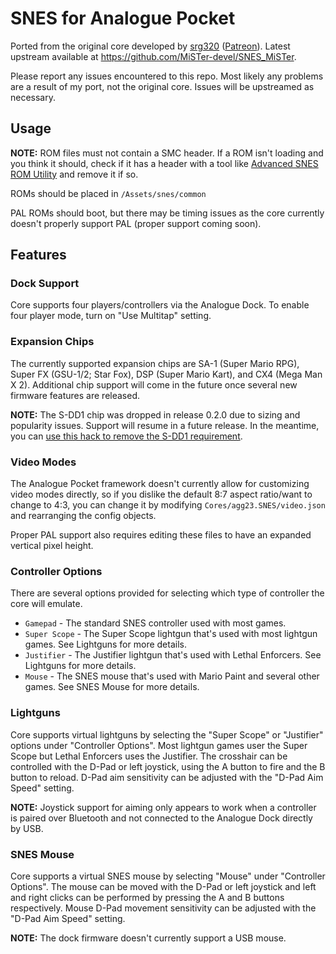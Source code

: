 # SNES for Analogue Pocket

Ported from the original core developed by [srg320](https://github.com/srg320) ([Patreon](https://www.patreon.com/srg320)). Latest upstream available at https://github.com/MiSTer-devel/SNES_MiSTer.

Please report any issues encountered to this repo. Most likely any problems are a result of my port, not the original core. Issues will be upstreamed as necessary.

## Usage

**NOTE:** ROM files must not contain a SMC header. If a ROM isn't loading and you think it should, check if it has a header with a tool like [Advanced SNES ROM Utility](https://www.romhacking.net/utilities/1638/) and remove it if so.

ROMs should be placed in `/Assets/snes/common`

PAL ROMs should boot, but there may be timing issues as the core currently doesn't properly support PAL (proper support coming soon).

## Features

### Dock Support

Core supports four players/controllers via the Analogue Dock. To enable four player mode, turn on "Use Multitap" setting.

### Expansion Chips

The currently supported expansion chips are SA-1 (Super Mario RPG), Super FX (GSU-1/2; Star Fox), DSP (Super Mario Kart), and CX4 (Mega Man X 2). Additional chip support will come in the future once several new firmware features are released.

**NOTE:** The S-DD1 chip was dropped in release 0.2.0 due to sizing and popularity issues. Support will resume in a future release. In the meantime, you can [use this hack to remove the S-DD1 requirement](https://www.romhacking.net/hacks/614/).

### Video Modes

The Analogue Pocket framework doesn't currently allow for customizing video modes directly, so if you dislike the default 8:7 aspect ratio/want to change to 4:3, you can change it by modifying `Cores/agg23.SNES/video.json` and rearranging the config objects.

Proper PAL support also requires editing these files to have an expanded vertical pixel height.

### Controller Options

There are several options provided for selecting which type of controller the core will emulate.

* `Gamepad` - The standard SNES controller used with most games.
* `Super Scope` - The Super Scope lightgun that's used with most lightgun games. See Lightguns for more details.
* `Justifier` - The Justifier lightgun that's used with Lethal Enforcers. See Lightguns for more details.
* `Mouse` - The SNES mouse that's used with Mario Paint and several other games. See SNES Mouse for more details.

### Lightguns

Core supports virtual lightguns by selecting the "Super Scope" or "Justifier" options under "Controller Options". Most lightgun games user the Super Scope but Lethal Enforcers uses the Justifier. The crosshair can be controlled with the D-Pad or left joystick, using the A button to fire and the B button to reload. D-Pad aim sensitivity can be adjusted with the "D-Pad Aim Speed" setting.

**NOTE:** Joystick support for aiming only appears to work when a controller is paired over Bluetooth and not connected to the Analogue Dock directly by USB.

### SNES Mouse

Core supports a virtual SNES mouse by selecting "Mouse" under "Controller Options". The mouse can be moved with the D-Pad or left joystick and left and right clicks can be performed by pressing the A and B buttons respectively. Mouse D-Pad movement sensitivity can be adjusted with the "D-Pad Aim Speed" setting.

**NOTE:** The dock firmware doesn't currently support a USB mouse.